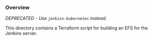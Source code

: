 ### Overview

*DEPRECATED - Use `jenkins-kubernetes` instead.*

This directory contains a Terraform script for building an EFS for the Jenkins server.